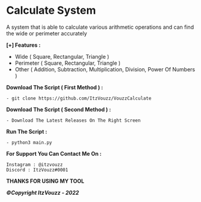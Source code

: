 # Calculate System
A system that is able to calculate various arithmetic operations and can find the wide or perimeter accurately



**[+] Features :**
- Wide ( Square, Rectangular, Triangle )
- Perimeter ( Square, Rectangular, Triangle )
- Other ( Addition, Subtraction, Multiplication, Division, Power Of Numbers )

**Download The Script ( First Method ) :**
```
- git clone https://github.com/ItzVouzz/VouzzCalculate
```
**Download The Script ( Second Method ) :**
```
- Download The Latest Releases On The Right Screen
```
**Run The Script :**
```
- python3 main.py
```
**For Support You Can Contact Me On :**
```
Instagram : @itzvouzz
Discord : ItzVouzz#0001
```
**THANKS FOR USING MY TOOL**

_**©Copyright ItzVouzz - 2022**_
